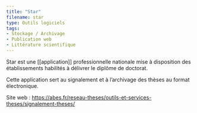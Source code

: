 ```yaml
---
title: "Star"
filename: star
type: Outils logiciels
tags:
- Stockage / Archivage
- Publication web
- Littérature scientifique
---
```


Star est une [[application]] professionnelle nationale mise à disposition des établissements habilités à délivrer le diplôme de doctorat.

Cette application sert au signalement et à l’archivage des thèses au format électronique.

Site web : <https://abes.fr/reseau-theses/outils-et-services-theses/signalement-theses/>

